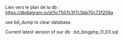 Lien vers le plan de la db : https://dbdiagram.io/d/5c7507c3f7c5bb70c72f206a

use bd_dump to clear database.

Current latest version of our db :  bd_blogphp_11_03.sql
